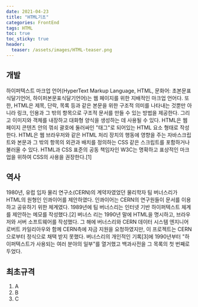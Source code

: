 ```yaml
---
date: 2021-04-23
title: "HTML기초"
categories: FrontEnd
tags: HTML
toc: true  
toc_sticky: true 
header:
  teaser: /assets/images/HTML-teaser.png
---
```




## 개발

하이퍼텍스트 마크업 언어(HyperText Markup Language, HTML, 문화어: 초본문표식달기언어, 하이퍼본문표식달기언어)는 웹 페이지를 위한 지배적인 마크업 언어다. 또한, HTML은 제목, 단락, 목록 등과 같은 본문을 위한 구조적 의미를 나타내는 것뿐만 아니라 링크, 인용과 그 밖의 항목으로 구조적 문서를 만들 수 있는 방법을 제공한다. 그리고 이미지와 객체를 내장하고 대화형 양식을 생성하는 데 사용될 수 있다. HTML은 웹 페이지 콘텐츠 안의 꺾쇠 괄호에 둘러싸인 "태그"로 되어있는 HTML 요소 형태로 작성한다. HTML은 웹 브라우저와 같은 HTML 처리 장치의 행동에 영향을 주는 자바스크립트와 본문과 그 밖의 항목의 외관과 배치를 정의하는 CSS 같은 스크립트를 포함하거나 불러올 수 있다. HTML과 CSS 표준의 공동 책임자인 W3C는 명확하고 표상적인 마크업을 위하여 CSS의 사용을 권장한다.[1]

## 역사

1980년, 유럽 입자 물리 연구소(CERN)의 계약자였었던 물리학자 팀 버너스리가 HTML의 원형인 인콰이어를 제안하였다. 인콰이어는 CERN의 연구원들이 문서를 이용하고 공유하기 위한 체계였다. 1989년에 팀 버너스리는 인터넷 기반 하이퍼텍스트 체계를 제안하는 메모를 작성했다.[2] 버너스 리는 1990년 말에 HTML을 명시하고, 브라우저와 서버 소프트웨어를 작성했다. 그 해에 버너스리와 CERN 데이터 시스템 엔지니어 로버트 카일리아우와 함께 CERN측에 자금 지원을 요청하였지만, 이 프로젝트는 CERN으로부터 정식으로 채택 받지 못했다. 버너스리의 개인적인 기록[3]에 1990년부터 "하이퍼텍스트가 사용되는 여러 분야의 일부"를 열거했고 백과사전을 그 목록의 첫 번째로 두었다.

## 최초규격

1. A
2. B
3. C



